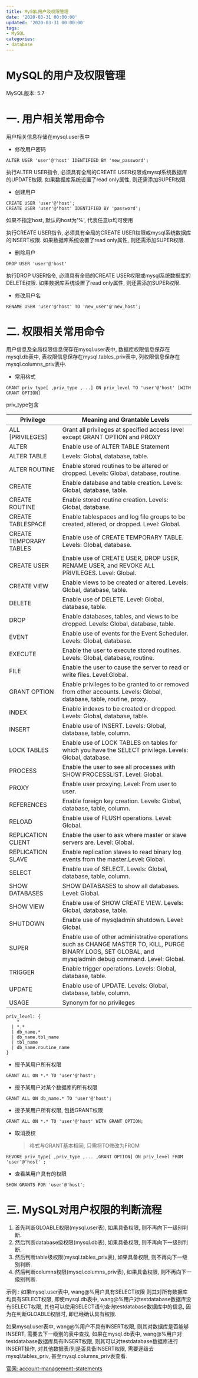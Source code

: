 ```yaml
---
title: MySQL用户及权限管理
date: '2020-03-31 00:00:00'
updated: '2020-03-31 00:00:00'
tags:
- MySQL
categories:
- database
---
```


# MySQL的用户及权限管理

MySQL版本: 5.7

# 一. 用户相关常用命令

用户相关信息存储在mysql.user表中

- 修改用户密码

```mysql
ALTER USER 'user'@'host' IDENTIFIED BY 'new_password';
```

执行ALTER USER指令, 必须具有全局的CREATE USER权限或mysql系统数据库的UPDATE权限. 如果数据库系统设置了read only属性, 则还需添加SUPER权限.

- 创建用户

```mysql
CREATE USER 'user'@'host';
CREATE USER 'user'@'host' IDENTIFIED BY 'password';
```

如果不指定host, 默认的host为'%', 代表任意ip均可使用

执行CREATE USER指令, 必须具有全局的CREATE USER权限或mysql系统数据库的INSERT权限. 如果数据库系统设置了read only属性, 则还需添加SUPER权限.

- 删除用户

```mysql
DROP USER 'user'@'host'
```

执行DROP USER指令, 必须具有全局的CREATE USER权限或mysql系统数据库的DELETE权限. 如果数据库系统设置了read only属性, 则还需添加SUPER权限.

- 修改用户名

```mysql
RENAME USER 'user'@'host' TO 'new_user'@'new_host';
```

# 二. 权限相关常用命令

用户信息及全局权限信息保存在mysql.user表中, 数据库权限信息保存在mysql.db表中, 表权限信息保存在mysql.tables_priv表中, 列权限信息保存在mysql.columns_priv表中.

- 常用格式

```mysql
GRANT priv_type[ ,priv_type ,...] ON priv_level TO 'user'@'host' [WITH GRANT OPTION]
```

priv_type包含

| Privilege               | Meaning and Grantable Levels                                 |
| ----------------------- | ------------------------------------------------------------ |
| ALL [PRIVILEGES]        | Grant all privileges at specified access level except GRANT OPTION and PROXY |
| ALTER                   | Enable use of ALTER TABLE Statement                          |
| ALTER TABLE             | Levels: Global, database, table.                             |
| ALTER ROUTINE           | Enable stored routines to be altered or dropped. Levels: Global, database, routine. |
| CREATE                  | Enable database and table creation. Levels: Global, database, table. |
| CREATE ROUTINE          | Enable stored routine creation. Levels: Global, database.    |
| CREATE TABLESPACE       | Enable tablespaces and log file groups to be created, altered, or dropped. Level: Global. |
| CREATE TEMPORARY TABLES | Enable use of CREATE TEMPORARY TABLE. Levels: Global, database. |
| CREATE USER             | Enable use of CREATE USER, DROP USER, RENAME USER, and REVOKE ALL PRIVILEGES. Level: Global. |
| CREATE VIEW             | Enable views to be created or altered. Levels: Global, database, table. |
| DELETE                  | Enable use of DELETE. Level: Global, database, table.        |
| DROP                    | Enable databases, tables, and views to be dropped. Levels: Global, database, table. |
| EVENT                   | Enable use of events for the Event Scheduler. Levels: Global, database. |
| EXECUTE                 | Enable the user to execute stored routines. Levels: Global, database, routine. |
| FILE                    | Enable the user to cause the server to read or write files. Level:Global. |
| GRANT OPTION            | Enable privileges to be granted to or removed from other accounts. Levels: Global, database, table, routine, proxy. |
| INDEX                   | Enable indexes to be created or dropped. Levels: Global, database, table. |
| INSERT                  | Enable use of INSERT. Levels: Global, database, table, column. |
| LOCK TABLES             | Enable use of LOCK TABLES on tables for which you have the SELECT privilege. Levels: Global, database. |
| PROCESS                 | Enable the user to see all processes with SHOW PROCESSLIST. Level: Global. |
| PROXY                   | Enable user proxying. Level: From user to user.              |
| REFERENCES              | Enable foreign key creation. Levels: Global, database, table, column. |
| RELOAD                  | Enable use of FLUSH operations. Level: Global.               |
| REPLICATION CLIENT      | Enable the user to ask where master or slave servers are. Level: Global. |
| REPLICATION SLAVE       | Enable replication slaves to read binary log events from the master.Level: Global. |
| SELECT                  | Enable use of SELECT. Levels: Global, database, table, column. |
| SHOW DATABASES          | SHOW DATABASES to show all databases. Level: Global.         |
| SHOW VIEW               | Enable use of SHOW CREATE VIEW. Levels: Global, database, table. |
| SHUTDOWN                | Enable use of mysqladmin shutdown. Level: Global.            |
| SUPER                   | Enable use of other administrative operations such as CHANGE MASTER TO, KILL, PURGE BINARY LOGS, SET GLOBAL, and mysqladmin debug command. Level: Global. |
| TRIGGER                 | Enable trigger operations. Levels: Global, database, table.  |
| UPDATE                  | Enable use of UPDATE. Levels: Global, database, table, column. |
| USAGE                   | Synonym for no privileges                                    |

```mysql
priv_level: {
    *
  | *.*
  | db_name.*
  | db_name.tbl_name
  | tbl_name
  | db_name.routine_name
}
```

- 授予某用户所有权限

```mysql
GRANT ALL ON *.* TO 'user'@'host';
```

- 授予某用户对某个数据库的所有权限

```mysql
GRANT ALL ON db_name.* TO 'user'@'host';
```

- 授予某用户所有权限, 包括GRANT权限

```mysql
GRANT ALL ON *.* TO 'user'@'host' WITH GRANT OPTION;
```

- 取消授权

  > 格式与GRANT基本相同, 只需将TO修改为FROM

```mysql
REVOKE priv_type[ ,priv_type ,... ,GRANT OPTION] ON priv_level FROM 'user'@'host' ;
```

- 查看某用户具有的权限

```mysql
SHOW GRANTS FOR 'user'@'host';
```

# 三. MySQL对用户权限的判断流程

1. 首先判断GLOABLE权限(mysql.user表), 如果具备权限, 则不再向下一级别判断.
2. 然后判断database级权限(mysql.db表), 如果具备权限, 则不再向下一级别判断.
3. 然后判断table级权限(mysql.tables_priv表), 如果具备权限, 则不再向下一级别判断.
4. 然后判断columns权限(mysql.columns_priv表), 如果具备权限, 则不再向下一级别判断.

示例 : 如果mysql.user表中, wang@%用户具有SELECT权限 则其对所有数据库均具有SELECT权限, 即使mysql.db表中, wang@%用户对testdatabase数据库没有SELECT权限, 其也可以使用SELECT语句查询testdatabase数据库中的信息, 因为在判断GLOABLE权限时, 即已经确认具有权限.

如果mysql.user表中, wang@%用户不具有INSERT权限, 则其对数据库是否能够INSERT, 需要去下一级别的表中查找, 如果在mysql.db表中, wang@%用户对testdatabase数据库具有INSERT权限, 则其可以对testdatabase数据库进行INSERT操作, 对其他数据表/列是否具备INSERT权限, 需要逐级去mysql.tables_priv, 甚至mysql.columns_priv表查看.

[官网: account-management-statements](https://dev.mysql.com/doc/refman/5.7/en/account-management-statements.html)
